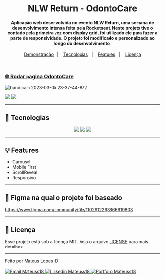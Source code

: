 <h1 align="center">
    NLW Return - OdontoCare
</h1>

<h4 align="center">
  Aplicação web desenvolvida no evento NLW Return, uma semana de desenvolvimento intensa feita pela Rocketseat. Neste projeto tive o contado pela primeira vez com display grid, foi utilizado ele para fazer a parte de responsividade. O projeto foi modificado e personalizado ao longo do desenvolvimento. 
</h4>

<p align="center">
  <a href="#-rodar-pagina-odontocare">Demonstração</a>&nbsp;&nbsp;&nbsp;|&nbsp;&nbsp;&nbsp;
  <a href="#rocket-tecnologias">Tecnologias</a>&nbsp;&nbsp;&nbsp;|&nbsp;&nbsp;&nbsp;
    <a href="#-features">Features</a>&nbsp;&nbsp;&nbsp;|&nbsp;&nbsp;&nbsp;
  <a href="#-licença">Licença</a>
</p>

<br>

### [🌐 Rodar pagina OdontoCare](https://mateuss18.github.io/NLW-Return_OdontoCare/)

![bandicam 2023-03-05 23-37-44-872](https://user-images.githubusercontent.com/71786964/223006950-2e22c8b9-4bfa-4838-b2d6-aec513066cfd.jpg)

<img src="/assets/README_desktop_GIF.gif">
<img src="/assets/README_mobile_GIF.gif">

>
---

## :rocket: Tecnologias

<div align="center">

![](https://github.com/JoshDanielWalker/Tech-SVG-Icons/blob/master/html-5.svg)
![](https://github.com/JoshDanielWalker/Tech-SVG-Icons/blob/master/css.svg)
![](https://github.com/JoshDanielWalker/Tech-SVG-Icons/blob/master/javascript.svg)
</div>

>
---
## 💡 Features

- Carousel
- Mobile First
- ScrollReveal
- Responsivo

>
---
## 🎨 Figma na qual o projeto foi baseado

https://www.figma.com/community/file/1102912263666619803

---

## 📝 Licença

Esse projeto está sob a licença MIT. Veja o arquivo [LICENSE](LICENSE) para mais detalhes.

---

Feito por Mateus Lopes :D <br><br>
<a href="mailto:mateus20.lopes02@gmail.com" target="_blank">
  <img src="https://img.shields.io/badge/Gmail-D14836?style=for-the-badge&logo=gmail&logoColor=white" alt="Email Mateuss18">
</a>
<a href="https://www.linkedin.com/in/mateus--lopes/" target="_blank">
  <img src="https://img.shields.io/badge/LinkedIn-0077B5?style=for-the-badge&logo=linkedin&logoColor=white" alt="Linkedin Mateuss18">
</a>
<a href="https://mateus-lopes-portfolio.netlify.app" target="_blank">
  <img src="https://img.shields.io/badge/-Portfolio-black?logo=flickr&style=for-the-badge" alt="Portfolio Mateuss18">
</a>

